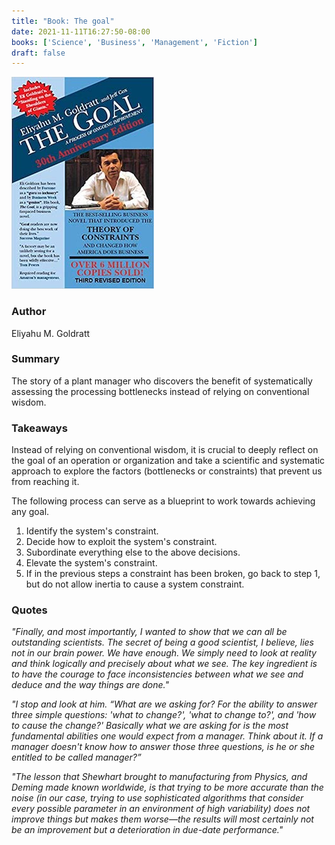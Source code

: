 ```yaml
---
title: "Book: The goal"
date: 2021-11-11T16:27:50-08:00
books: ['Science', 'Business', 'Management', 'Fiction']
draft: false 
---
```


![The goal](img/book_cover_the_goal.jpg)

### Author

Eliyahu M. Goldratt

### Summary

The story of a plant manager who discovers the benefit of systematically assessing the processing bottlenecks instead of relying on conventional wisdom. 

### Takeaways

Instead of relying on conventional wisdom, it is crucial to deeply reflect on the goal of an operation or organization and take a scientific and systematic approach to explore the factors (bottlenecks or constraints) that prevent us from reaching it.

The following process can serve as a blueprint to work towards achieving any goal.

1. Identify the system's constraint.
2. Decide how to exploit the system's constraint.
3. Subordinate everything else to the above decisions.
4. Elevate the system's constraint.
5. If in the previous steps a constraint has been broken, go back to step 1, but do not allow inertia to cause a system constraint.

### Quotes

*"Finally, and most importantly, I wanted to show that we can all be outstanding scientists. The secret of being a good scientist, I believe, lies not in our brain power. We have enough. We simply need to look at reality and think logically and precisely about what we see. The key ingredient is to have the courage to face inconsistencies between what we see and deduce and the way things are done."*

*"I stop and look at him. “What are we asking for? For the ability to answer three simple questions: 'what to change?', 'what to change to?', and 'how to cause the change?' Basically what we are asking for is the most fundamental abilities one would expect from a manager. Think about it. If a manager doesn't know how to answer those three questions, is he or she entitled to be called manager?”*

*"The lesson that Shewhart brought to manufacturing from Physics, and Deming made known worldwide, is that trying to be more accurate than the noise (in our case, trying to use sophisticated algorithms that consider every possible parameter in an environment of high variability) does not improve things but makes them worse—the results will most certainly not be an improvement but a deterioration in due-date performance."*


